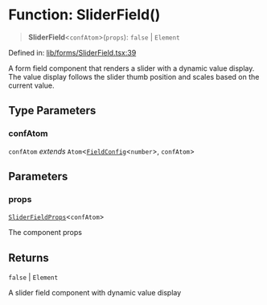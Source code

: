 # Function: SliderField()

> **SliderField**\<`confAtom`\>(`props`): `false` \| `Element`

Defined in: [lib/forms/SliderField.tsx:39](https://github.com/aldesgroup/goaldn/blob/b43e92ae42dcd6febc9c2c8f0742ef8c669d44f6/lib/forms/SliderField.tsx#L39)

A form field component that renders a slider with a dynamic value display.
The value display follows the slider thumb position and scales based on the current value.

## Type Parameters

### confAtom

`confAtom` *extends* `Atom`\<[`FieldConfig`](../type-aliases/FieldConfig.md)\<`number`\>, `confAtom`\>

## Parameters

### props

[`SliderFieldProps`](../type-aliases/SliderFieldProps.md)\<`confAtom`\>

The component props

## Returns

`false` \| `Element`

A slider field component with dynamic value display
